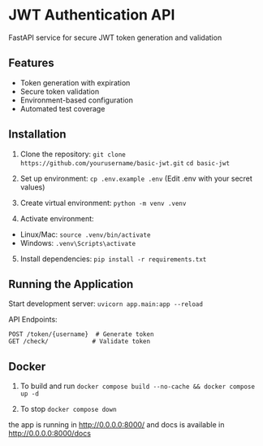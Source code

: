 # JWT Authentication API

FastAPI service for secure JWT token generation and validation

## Features

- Token generation with expiration
- Secure token validation
- Environment-based configuration
- Automated test coverage

## Installation

1. Clone the repository:
   `git clone https://github.com/yourusername/basic-jwt.git`
   `cd basic-jwt`

2. Set up environment:
   `cp .env.example .env`
   (Edit .env with your secret values)

3. Create virtual environment:
   `python -m venv .venv`

4. Activate environment:

- Linux/Mac: `source .venv/bin/activate`
- Windows: `.venv\Scripts\activate`

5. Install dependencies:
   `pip install -r requirements.txt`

## Running the Application

Start development server:
`uvicorn app.main:app --reload`

API Endpoints:

```
POST /token/{username}  # Generate token
GET /check/            # Validate token
```

## Docker

1. To build and run
   `docker compose build --no-cache && docker compose up -d`

2. To stop
   `docker compose down`

the app is running in http://0.0.0.0:8000/ and docs is available in http://0.0.0.0:8000/docs
